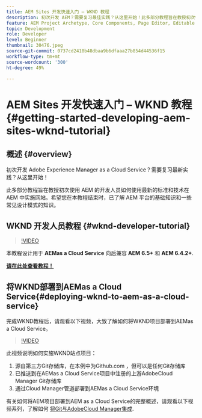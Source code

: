 ```yaml
---
title: AEM Sites 开发快速入门 – WKND 教程
description: 初次开发 AEM？需要复习最佳实践？从这里开始！此多部分教程旨在教授初次使用 AEM 的开发人员如何使用最新的标准和技术在 AEM 中实施网站。
feature: AEM Project Archetype, Core Components, Page Editor, Editable Templates
topic: Development
role: Developer
level: Beginner
thumbnail: 30476.jpeg
source-git-commit: 0737cd2410b48dbaa9b6dfaaa27b854d44536f15
workflow-type: tm+mt
source-wordcount: '300'
ht-degree: 49%

---
```



# AEM Sites 开发快速入门 – WKND 教程{#getting-started-developing-aem-sites-wknd-tutorial}

## 概述 {#overview}

初次开发 Adobe Experience Manager as a Cloud Service？需要复习最新实践？从这里开始！

此多部分教程旨在教授初次使用 AEM 的开发人员如何使用最新的标准和技术在 AEM 中实施网站。希望您在本教程结束时，已了解 AEM 平台的基础知识和一些常见设计模式的知识。

## WKND 开发人员教程 {#wknd-developer-tutorial}

>[!VIDEO](https://video.tv.adobe.com/v/30476?quality=12&learn=on)

本教程设计用于 **AEMas a Cloud Service** 向后兼容 **AEM 6.5+** 和 **AEM 6.4.2+**.

**[请在此处查看教程！](https://experienceleague.adobe.com/docs/experience-manager-learn/getting-started-wknd-tutorial-develop/overview.html?lang=zh-Hans)**

## 将WKND部署到AEMas a Cloud Service{#deploying-wknd-to-aem-as-a-cloud-service}

完成WKND教程后，请观看以下视频，大致了解如何将WKND项目部署到AEMas a Cloud Service。

>[!VIDEO](https://video.tv.adobe.com/v/30191?quality=12&learn=on)

此视频说明如何实施WKND站点项目：

1. 源自第三方Git存储库，在本例中为Github.com ，但可以是任何Git存储库
2. 已推送到在AEMas a Cloud Service项目中注册的上游AdobeCloud Manager Git存储库
3. 通过Cloud Manager管道部署到AEMas a Cloud Service环境

有关如何将AEM项目部署到AEM as a Cloud Service的完整概述，请观看以下视频系列，了解如何 [将Git与AdobeCloud Manager集成](https://docs.adobe.com/content/help/en/experience-manager-cloud-manager/using/managing-code/setup-cloud-manager-git-integration.html).
